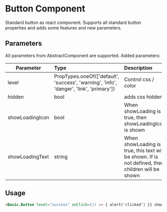 # Button Component

Standard button as react component. Supports all standard button properties and adds some features and new parameters.

## Parameters

All parameters from AbstractComponent are supported. Added parameters:

| Parameter | Type | Description | Default  |
| --- | :--- | :--- | :--- |
| level | PropTypes.oneOf(['default', 'success', 'warning', 'info', 'danger', 'link', 'primary'])  |  Control css / color  |   'default' |
| hidden  | bool | adds css hidden | false |
| showLoadingIcon  | bool | When showLoading is true, then showLoadingIcon is shown | false |
| showLoadingText  | string | When showLoading is true, this text will be shown. If is not defined, then children will be shown | children |

## Usage

```html
<Basic.Button level="success" onClick={() => { alert('clicked') }} showLoading={false}>Click me</Basic.Button>
```
